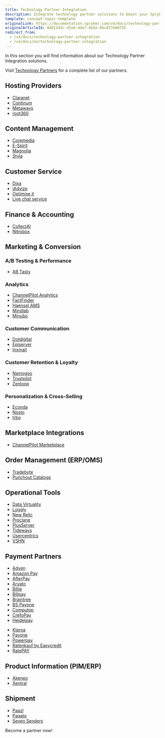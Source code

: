 ```yaml
---
title: Technology Partner Integration
description: Integrate technology partner solutions to boost your Spryker project performance.
template: concept-topic-template
originalLink: https://documentation.spryker.com/v4/docs/technology-partner-integration
originalArticleId: 8dd1243c-d1eb-4de7-8e5e-8bc877e0d725
redirect_from:
  - /v4/docs/technology-partner-integration
  - /v4/docs/en/technology-partner-integration
---
```


In this section you will find information about our Technology Partner Integration solutions.

 Visit [Technology Partners](https://spryker.com/en/technology-partners/) for a complete list of our partners.

##  Hosting Providers

* [Claranet](/docs/scos/dev/technology-partners/{{page.version}}/hosting-providers/claranet.html)
* [Continum](/docs/scos/dev/technology-partners/{{page.version}}/hosting-providers/continum.html)
* [Metaways](/docs/scos/dev/technology-partners/{{page.version}}/hosting-providers/metaways.html)
* [root360](/docs/scos/dev/technology-partners/{{page.version}}/hosting-providers/root-360.html)


## Content Management

<!--* [Censhare](/docs/scos/dev/technology-partners/{{page.version}}/content-management/censhare.html)-->
* [Coremedia](/docs/scos/user/technology-partners/{{page.version}}/content-management/coremedia.html)
* [E-Spirit](/docs/scos/dev/technology-partners/{{page.version}}/content-management/e-spirit.html)
* [Magnolia](/docs/scos/dev/technology-partners/{{page.version}}/content-management/magnolia.html)
* [Styla](/docs/scos/dev/technology-partners/{{page.version}}/content-management/styla.html)

## Customer Service

* [Dixa](/docs/scos/dev/technology-partners/{{page.version}}/customer-service/dixa.html)
* [iAdvize](/docs/scos/dev/technology-partners/{{page.version}}/customer-service/iadvize.html)
* [Optimise it](/docs/scos/dev/technology-partners/{{page.version}}/customer-service/optimise-it.html)
* [Live chat service](/docs/scos/dev/technology-partners/{{page.version}}/customer-service/live-chat-service.html)

## Finance & Accounting

* [CollectAI](/docs/scos/dev/technology-partners/{{page.version}}/finance-and-accounting/collectai.html)
* [Nitrobox](/docs/scos/dev/technology-partners/{{page.version}}/finance-and-accounting/nitrobox.html)

## Marketing & Conversion
### A/B Testing & Performance

* [AB Tasty](/docs/scos/dev/technology-partners/{{page.version}}/marketing-and-conversion/ab-testing-and-performance/ab-tasty.html)
<!--* [Baqend](/docs/scos/dev/technology-partners/{{page.version}}/marketing-and-conversion/ab-testing-and-performance/baqend.html)-->

### Analytics

* [ChannelPilot Analytics](/docs/scos/dev/technology-partners/{{page.version}}/marketing-and-conversion/analytics/channelpilot-analytics.html)
* [FactFinder](/docs/scos/dev/technology-partners/{{page.version}}/marketing-and-conversion/analytics/fact-finder/fact-finder.html)
* [Haensel AMS](/docs/scos/dev/technology-partners/{{page.version}}/marketing-and-conversion/analytics/haensel-ams.html)
* [Mindlab](/docs/scos/dev/technology-partners/{{page.version}}/marketing-and-conversion/analytics/mindlab.html)
* [Minubo](/docs/scos/dev/technology-partners/{{page.version}}/marketing-and-conversion/analytics/minubo.html)

### Customer Communication

* [Dotdigital](/docs/scos/dev/technology-partners/{{page.version}}/marketing-and-conversion/customer-communication/dotdigital.html)
* [Episerver](/docs/scos/dev/technology-partners/{{page.version}}/marketing-and-conversion/customer-communication/episerver/episerver.html)
* [Inxmail](/docs/scos/dev/technology-partners/{{page.version}}/marketing-and-conversion/customer-communication/inxmail.html)

### Customer Retention & Loyalty

* [Namogoo](/docs/scos/dev/technology-partners/{{page.version}}/marketing-and-conversion/customer-retention-and-loyalty/namogoo.html) 
* [Trustpilot](/docs/scos/dev/technology-partners/{{page.version}}/marketing-and-conversion/customer-retention-and-loyalty/trustpilot.html)
* [Zenloop](/docs/scos/dev/technology-partners/{{page.version}}/marketing-and-conversion/customer-retention-and-loyalty/zenloop.html)

### Personalization & Cross-Selling

<!--* [8Select](/docs/scos/dev/technology-partners/{{page.version}}/marketing-and-conversion/personalization-and-cross-selling/8select.html)-->
<!--* [Contentserv](https://documentation.spryker.com/v4/docs/)-->
* [Econda](/docs/scos/dev/technology-partners/{{page.version}}/marketing-and-conversion/personalization-and-cross-selling/econda/econda.html)
* [Nosto](/docs/scos/dev/technology-partners/{{page.version}}/marketing-and-conversion/personalization-and-cross-selling/nosto.html)
* [trbo](/docs/scos/dev/technology-partners/{{page.version}}/marketing-and-conversion/personalization-and-cross-selling/trbo.html)

## Marketplace Integrations

* [ChannelPilot Marketplace](/docs/scos/dev/technology-partners/{{page.version}}/marketplace-integrations/channelpilot-marketplace.html)

## Order Management (ERP/OMS)

* [Tradebyte](/docs/scos/dev/technology-partners/{{page.version}}/order-management-erpoms/tradebyte.html)
* [Punchout Catalogs](/docs/scos/dev/technology-partners/{{page.version}}/order-management-erpoms/punchout-catalogs/punchout-catalogs.html)

## Operational Tools

<!--* [Common Solutions](/docs/scos/dev/technology-partners/{{page.version}}/operational-tools-monitoring-legal-etc/common-solutions.html)-->
* [Data Virtuality](/docs/scos/dev/technology-partners/{{page.version}}/operational-tools-monitoring-legal-etc/data-virtuality.html)
* [Loggly](/docs/scos/dev/technology-partners/{{page.version}}/operational-tools-monitoring-legal-etc/loggly.html)
* [New Relic](/docs/scos/dev/technology-partners/{{page.version}}/operational-tools-monitoring-legal-etc/new-relic.html)
* [Proclane](/docs/scos/dev/technology-partners/{{page.version}}/operational-tools-monitoring-legal-etc/proclane.html)
* [PlusServer](/docs/scos/dev/technology-partners/{{page.version}}/operational-tools-monitoring-legal-etc/plusserver.html)
* [Tideways](/docs/scos/dev/technology-partners/{{page.version}}/operational-tools-monitoring-legal-etc/tideways.html)
* [Usercentrics](/docs/scos/dev/technology-partners/{{page.version}}/operational-tools-monitoring-legal-etc/usercentrics.html)
* [VSHN](/docs/scos/dev/technology-partners/{{page.version}}/operational-tools-monitoring-legal-etc/vshn.html)
<!--* [Mindcurv](/docs/scos/dev/technology-partners/{{page.version}}/operational-tools-monitoring-legal-etc/mindcurv.html)-->
<!--* [Shopmacher](/docs/scos/dev/technology-partners/{{page.version}}/operational-tools-monitoring-legal-etc/shopmacher.html)-->


## Payment Partners

* [Adyen](/docs/scos/dev/technology-partners/{{page.version}}/payment-partners/adyen/adyen.html)
* [Amazon Pay](/docs/scos/dev/technology-partners/{{page.version}}/payment-partners/amazon-pay/amazon-pay.html)
* [AfterPay](/docs/scos/dev/technology-partners/{{page.version}}/payment-partners/afterpay/afterpay.html)
* [Arvato](/docs/scos/dev/technology-partners/{{page.version}}/payment-partners/arvato/arvato.html)
* [Billie](/docs/scos/dev/technology-partners/{{page.version}}/payment-partners/billie.html)
* [Billpay](/docs/scos/dev/technology-partners/{{page.version}}/payment-partners/billpay/billpay.html) 
* [Braintree](/docs/scos/dev/technology-partners/{{page.version}}/payment-partners/braintree/braintree.html)
* [BS Payone](/docs/scos/dev/technology-partners/{{page.version}}/payment-partners/bs-payone/bs-payone.html)
* [Computop](/docs/scos/dev/technology-partners/{{page.version}}/payment-partners/computop/computop.html)
* [CrefoPay](/docs/scos/dev/technology-partners/{{page.version}}/payment-partners/crefopay/crefopay-installation-and-configuration.html)
* [Heidelpay](/docs/scos/dev/technology-partners/{{page.version}}/payment-partners/heidelpay/heidelpay.html)
<!--* [Informa Solutions](/docs/scos/dev/technology-partners/{{page.version}}/payment-partners/informa-solutions.html)-->
* [Klarna](/docs/scos/dev/technology-partners/{{page.version}}/payment-partners/klarna/klarna.html)
* [Payone](/docs/scos/dev/technology-partners/{{page.version}}/payment-partners/payolution/payolution.html)
* [Powerpay](/docs/scos/dev/technology-partners/{{page.version}}/payment-partners/powerpay.html)
* [Ratenkauf by Easycredit](/docs/scos/dev/technology-partners/{{page.version}}/payment-partners/ratenkauf-by-easycredit/ratenkauf-by-easycredit.html)
* [RatePAY](/docs/scos/dev/technology-partners/{{page.version}}/payment-partners/ratepay/ratepay.html)

 ## Product Information (PIM/ERP)

* [Akeneo](/docs/scos/dev/technology-partners/{{page.version}}/product-information-pimerp/akeneo/akeneo.html)
* [Xentral](/docs/scos/dev/technology-partners/{{page.version}}/order-management-erpoms/xentral.html)
<!--* [Censhare](https://documentation.spryker.com/v4/docs/)-->
<!--* [Contentserv](/docs/scos/dev/technology-partners/{{page.version}}/product-information-pimerp/contentserv.html)-->
<!--* [Tradebyte](/docs/scos/dev/technology-partners/{{page.version}}/order-management-erpoms/tradebyte.html)-->

 ## Shipment

* [Paazl](/docs/scos/dev/technology-partners/{{page.version}}/shipment/paazl.html) 
* [Paqato](/docs/scos/dev/technology-partners/{{page.version}}/shipment/paqato.html)
* [Seven Senders](/docs/scos/dev/technology-partners/{{page.version}}/shipment/seven-senders.html)

Become a partner now!

